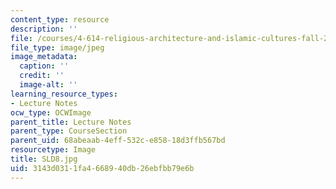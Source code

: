 ```yaml
---
content_type: resource
description: ''
file: /courses/4-614-religious-architecture-and-islamic-cultures-fall-2002/3143d0311fa4668940db26ebfbb79e6b_SLD8.jpg
file_type: image/jpeg
image_metadata:
  caption: ''
  credit: ''
  image-alt: ''
learning_resource_types:
- Lecture Notes
ocw_type: OCWImage
parent_title: Lecture Notes
parent_type: CourseSection
parent_uid: 68abeaab-4eff-532c-e858-18d3ffb567bd
resourcetype: Image
title: SLD8.jpg
uid: 3143d031-1fa4-6689-40db-26ebfbb79e6b
---
```

